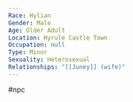 ```yaml
---
Race: Hylian
Gender: Male
Age: Older Adult
Location: Hyrule Castle Town
Occupation: null
Type: Minor
Sexuality: Heterosexual
Relationships: "[[Juney]] (wife)"
---
```

#npc 

